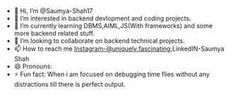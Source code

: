 - 👋 Hi, I’m @Saumya-Shah17
- 👀 I’m interested in backend devlopment and coding projects.
- 🌱 I’m currently learning DBMS,AIML,JS(With frameworks) and some more backend related stuff.
- 💞️ I’m looking to collaborate on backend technical projects.
- 📫 How to reach me Instagram-@uniquely.fascinating,LinkedIN-Saumya Shah
- 😄 Pronouns: 
- ⚡ Fun fact: When i am focused on debugging time flies without any distractions till there is perfect output.

<!---
Saumya-Shah17/Saumya-Shah17 is a ✨ special ✨ repository because its `README.md` (this file) appears on your GitHub profile.
You can click the Preview link to take a look at your changes.
--->
